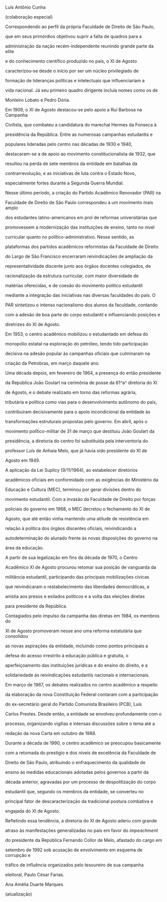 

Luís Antônio Cunha



(colaboração especial)



Correspondendo ao perfil da própria Faculdade de Direito de São Paulo,

que em seus primórdios objetivou suprir a falta de quadros para a

administração da nação recém-independente reunindo grande parte da elite

e do conhecimento científico produzido no país, o XI de Agosto

caracterizou-se desde o início por ser um núcleo privilegiado de

formação de lideranças políticas e intelectuais que influenciariam a

vida nacional. Já seu primeiro quadro dirigente incluía nomes como os de

Monteiro Lobato e Pedro Dória.



Em 1909, o XI de Agosto destacou-se pelo apoio a Rui Barbosa na Campanha

Civilista, que combateu a candidatura do marechal Hermes da Fonseca à

presidência da República. Entre as numerosas campanhas estudantis e

populares lideradas pelo centro nas décadas de 1930 e 1940,

destacaram-se a de apoio ao movimento constitucionalista de 1932, que

resultou na perda de sete membros da entidade em batalhas da

contrarrevolução, e as iniciativas de luta contra o Estado Novo,

especialmente fortes durante a Segunda Guerra Mundial.



Nesse último período, a criação do Partido Acadêmico Renovador (PAR) na

Faculdade de Direito de São Paulo correspondeu a um movimento mais amplo

dos estudantes latino-americanos em prol de reformas universitárias que

promovessem a modernização das instituições de ensino, tanto no nível

curricular quanto no político-administrativo. Nesse sentido, as

plataformas dos partidos acadêmicos reformistas da Faculdade de Direito

do Largo de São Francisco encerraram reivindicações de ampliação da

representatividade discente junto aos órgãos docentes colegiados, de

racionalização da estrutura curricular, com maior diversidade de

matérias oferecidas, e de coesão do movimento político estudantil

mediante a integração das iniciativas nas diversas faculdades do país. O

PAR sintetizou o intenso nacionalismo dos alunos da faculdade, contando

com a adesão de boa parte do corpo estudantil e influenciando posições e

diretrizes do XI de Agosto.



Em 1953, o centro acadêmico mobilizou o estudantado em defesa do

monopólio estatal na exploração do petróleo, tendo tido participação

decisiva na adesão popular às campanhas oficiais que culminaram na

criação da Petrobras, em março daquele ano.



Uma década depois, em fevereiro de 1964, a presença do então presidente

da República João Goulart na cerimônia de posse da 61^a^ diretoria do XI

de Agosto, e o debate realizado em torno das reformas agrária,

tributária e política como vias para o desenvolvimento autônomo do país,

contribuíram decisivamente para o apoio incondicional da entidade às

transformações estruturais propostas pelo governo. Em abril, após o

movimento político-militar de 31 de março que destituiu João Goulart da

presidência, a diretoria do centro foi substituída pela interventoria do

professor Luís de Anhaia Melo, que já havia sido presidente do XI de

Agosto em 1949.



A aplicação da Lei Suplicy (9/11/1964), ao estabelecer diretórios

acadêmicos oficiais em conformidade com as exigências do Ministério da

Educação e Cultura (MEC), terminou por gerar divisões dentro do

movimento estudantil. Com a invasão da Faculdade de Direito por forças

policiais do governo em 1968, o MEC decretou o fechamento do XI de

Agosto, que até então vinha mantendo uma atitude de resistência em

relação à política dos órgãos discentes oficiais, reivindicando a

autodeterminação do alunado frente às novas disposições do governo na

área da educação.



A partir de sua legalização em fins da década de 1970, o Centro

Acadêmico XI de Agosto procurou retomar sua posição de vanguarda da

militância estudantil, participando das principais mobilizações cívicas

que reivindicaram o restabelecimento das liberdades democráticas, a

anistia aos presos e exilados políticos e a volta das eleições diretas

para presidente da República.



Contagiados pelo impulso da campanha das diretas em 1984, os membros do

XI de Agosto promoveram nesse ano uma reforma estatutária que consolidou

as novas aspirações da entidade, incluindo como pontos principais a

defesa do acesso irrestrito à educação pública e gratuita, o

aperfeiçoamento das instituições jurídicas e do ensino do direito, e a

solidariedade às reivindicações estudantis nacionais e internacionais.



Em março de 1987, os debates realizados no centro acadêmico a respeito

da elaboração da nova Constituição Federal contaram com a participação

do ex-secretário geral do Partido Comunista Brasileiro (PCB), Luís

Carlos Prestes. Desde então, a entidade se envolveu profundamente com o

processo, organizando vigílias e intensas discussões sobre o tema até a

redação da nova Carta em outubro de 1988.



Durante a década de 1990, o centro acadêmico se preocupou basicamente

com a retomada do prestígio e dos níveis de excelência da Faculdade de

Direito de São Paulo, atribuindo o enfraquecimento da qualidade de

ensino às medidas educacionais adotadas pelos governos a partir da

década anterior, agravadas por um processo de despolitização do corpo

estudantil que, segundo os membros da entidade, se converteu no

principal fator de descaracterização da tradicional postura combativa e

engajada do XI de Agosto.



Refletindo essa tendência, a diretoria do XI de Agosto aderiu com grande

atraso às manifestações generalizadas no país em favor do *impeachment*

do presidente da República Fernando Collor de Melo, afastado do cargo em

setembro de 1992 sob acusação de envolvimento em esquema de corrupção e

tráfico de influência organizados pelo tesoureiro de sua campanha

eleitoral, Paulo César Farias.



Ana Amélia Duarte Marques



(atualização)




